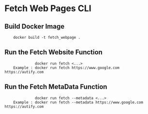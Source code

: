 # Fetch Web Pages CLI

## Build Docker Image
        docker build -t fetch_webpage .

## Run the Fetch Website Function
                  docker run fetch <...>
        Example : docker run fetch https://www.google.com https://autify.com

## Run the Fetch MetaData Function

                  docker run fetch --metadata <...>
        Example : docker run fetch --metadata https://www.google.com https://autify.com
